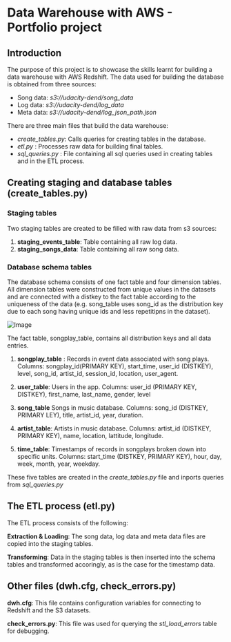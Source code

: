 

# Data Warehouse with AWS - Portfolio project

## Introduction

The purpose of this project is to showcase the skills learnt for building a data warehouse with AWS Redshift. The data used for building the database is obtained from three sources:
- Song data: *s3://udacity-dend/song_data*
- Log data: *s3://udacity-dend/log_data*
- Meta data: *s3://udacity-dend/log_json_path.json*

There are three main files that build the data warehouse:
- *create_tables.py*: Calls queries for creating tables in the database.
- *etl.py* : Processes raw data for building final tables.
- *sql_queries.py* : File containing all sql queries used in creating tables and in the ETL process.


## Creating staging and database tables (create_tables.py)

### Staging tables

Two staging tables are created to be filled with raw data from s3 sources:

1. **staging_events_table**: Table containing all raw log data.
2. **staging_songs_data**: Table containing all raw song data.


### Database schema tables

The database schema consists of one fact table and four dimension tables. 
All dimension tables were constructed from unique values in the datasets and are connected with a distkey to the fact table according to the uniqueness of the data (e.g. song_table uses song_id as the distribution key due to each song having unique ids and less repetitipns in the dataset).

![Image](Shcema_diagram.png)

The fact table, songplay_table, contains all distribution keys and all data entries.

1. **songplay_table** : Records in event data associated with song plays. Columns: songplay_id(PRIMARY KEY), start_time, user_id (DISTKEY), level, song_id, artist_id, session_id, location, user_agent.

2. **user_table**: Users in the app. Columns: user_id (PRIMARY KEY, DISTKEY), first_name, last_name, gender, level

3. **song_table** Songs in music database. Columns: song_id (DISTKEY, PRIMARY LEY), title, artist_id, year, duration.

4. **artist_table**: Artists in music database. Columns: artist_id (DISTKEY, PRIMARY KEY), name, location, lattitude, longitude.

5. **time_table**: Timestamps of records in songplays broken down into specific units. Columns: start_time (DISTKEY, PRIMARY KEY), hour, day, week, month, year, weekday. 

These five tables are created in the *create_tables.py* file and inports queries from *sql_queries.py* 


## The ETL process (etl.py)
The ETL process consists of the following:

**Extraction & Loading**: The song data, log data and meta data files are copied into the staging tables.

**Transforming**: Data in the staging tables is then inserted into the schema tables and transformed accoringly, as is the case for the timestamp data.



## Other files (dwh.cfg, check_errors.py)

**dwh.cfg**: This file contains configuration variables for connecting to Redshift and the S3 datasets.

**check_errors.py**: This file was used for querying the *stl_load_errors* table for debugging.



